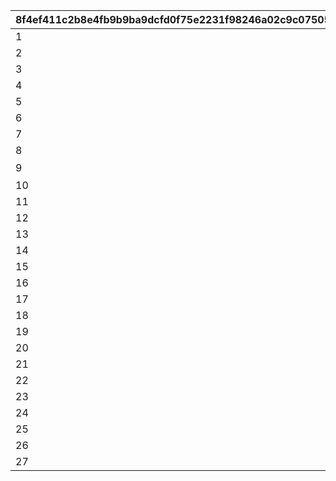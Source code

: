|8f4ef411c2b8e4fb9b9ba9dcfd0f75e2231f98246a02c9c075056ac8adfd0dcd|89f7a17cfcbc929e5f9be04fb83a747495d9b792f7a3fe3e640831f98779abaa|cdbac9c9f462e073c16a7379852c59826906a8b5ff369497e94c6a5235e236e0|2f5a0713169482a30f6f0f0ed12aa2851f88f16f50399f4f695613572b931fbe|27a589608cb81fe5dcdbc4a92aa20f8fc08f0b3ed86eb753362cd79fb4baf244|a084db720f4d5f3aceb801e2fe3cc7633801b71714855fe92a3238d6aab62b15|
| --- | --- | --- | --- | --- | --- |
|1|2801|2020/10/31 12:00|2030/12/31 23:59:59|||
|2|2802|2020/11/21 12:00|2030/12/31 23:59:59|||
|3|2307|2021/02/16 12:00|2030/12/31 23:59:59|2021/02/16 12:00||
|4|2308|2021/02/16 12:00|2030/12/31 23:59:59|2021/02/16 12:00||
|5|2806|2021/02/10 12:00|2030/12/31 23:59:59|||
|6|2808|2021/02/28 12:00|2030/12/31 23:59:59|2022/03/16 12:00||
|7|2809|2021/05/31 12:00|2030/12/31 23:59:59|||
|8|2814|2021/07/31 12:00|2030/12/31 23:59:59|2021/07/31 12:00||
|9|2804|2022/01/18 12:00|2030/12/31 23:59:59|2022/01/18 12:00|オーマ地域振興ポスター\n『新春トゥンヌス釣上図柄』|
|10|2816|2022/02/15 05:00|2030/12/31 23:59:59|||
|11|2818|2022/02/28 12:00|2030/12/31 23:59:59|||
|12|2805|2022/05/15 15:00|2030/12/31 23:59:59|2022/05/15 15:00||
|13|2828|2022/09/30 12:00|2030/12/31 23:59:59|||
|14|2829|2022/12/26 19:00|2030/12/31 23:59:59|||
|15|2830|2023/02/15 05:00|2030/12/31 23:59:59|||
|16|2833|2023/02/28 12:00|2030/12/31 23:59:59|||
|17|2834|2023/04/30 12:00|2030/12/31 23:59:59|||
|18|2835|2023/04/30 12:00|2030/12/31 23:59:59|||
|19|2836|2023/04/30 12:00|2030/12/31 23:59:59|||
|20|2837|2023/04/30 12:00|2030/12/31 23:59:59|||
|21|2839|2023/08/31 12:00|2030/12/31 23:59:59|||
|22|2840|2023/08/31 12:00|2030/12/31 23:59:59|||
|23|2844|2024/02/11 05:00|2030/12/31 23:59:59|||
|24|2846|2024/02/12 05:00|2030/12/31 23:59:59|||
|25|2845|2024/02/13 05:00|2030/12/31 23:59:59|||
|26|2843|2024/02/14 05:00|2030/12/31 23:59:59|||
|27|2842|2024/02/15 05:00|2030/12/31 23:59:59|||